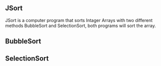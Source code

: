 ## JSort

JSort is a computer program that sorts Intager Arrays with two different methods BubbleSort and SelectionSort, both programs will sort the array.

## BubbleSort


## SelectionSort


